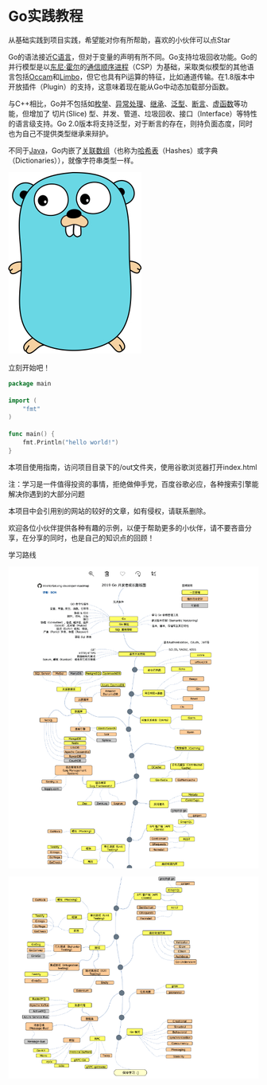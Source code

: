 # Go实践教程

从基础实践到项目实践，希望能对你有所帮助，喜欢的小伙伴可以点Star



Go的语法接近[C语言](https://baike.baidu.com/item/C语言)，但对于变量的声明有所不同。Go支持垃圾回收功能。Go的并行模型是以[东尼·霍尔](https://baike.baidu.com/item/东尼·霍尔)的[通信顺序进程](https://baike.baidu.com/item/通信顺序进程)（CSP）为基础，采取类似模型的其他语言包括[Occam](https://baike.baidu.com/item/Occam)和[Limbo](https://baike.baidu.com/item/Limbo)，但它也具有Pi运算的特征，比如通道传输。在1.8版本中开放插件（Plugin）的支持，这意味着现在能从Go中动态加载部分函数。

与C++相比，Go并不包括如[枚举](https://baike.baidu.com/item/枚举)、[异常处理](https://baike.baidu.com/item/异常处理)、[继承](https://baike.baidu.com/item/继承)、[泛型](https://baike.baidu.com/item/泛型)、[断言](https://baike.baidu.com/item/断言)、[虚函数](https://baike.baidu.com/item/虚函数)等功能，但增加了 切片(Slice) 型、并发、管道、垃圾回收、接口（Interface）等特性的语言级支持。Go 2.0版本将支持泛型，对于断言的存在，则持负面态度，同时也为自己不提供类型继承来辩护。

不同于[Java](https://baike.baidu.com/item/Java)，Go内嵌了[关联数组](https://baike.baidu.com/item/关联数组)（也称为[哈希表](https://baike.baidu.com/item/哈希表)（Hashes）或字典（Dictionaries）），就像字符串类型一样。

![img](README.assets/3b87e950352ac65c5eb643ddf9f2b21192138ae8.jpg)

立刻开始吧！

```go
package main

import (
	"fmt"
)

func main() {
	fmt.Println("hello world!")
}

```

本项目使用指南，访问项目目录下的/out文件夹，使用谷歌浏览器打开index.html



注：学习是一件值得投资的事情，拒绝做伸手党，百度谷歌必应，各种搜索引擎能解决你遇到的大部分问题

本项目中会引用别的网站的较好的文章，如有侵权，请联系删除。



欢迎各位小伙伴提供各种有趣的示例，以便于帮助更多的小伙伴，请不要吝啬分享，在分享的同时，也是自己的知识点的回顾！



学习路线

![img](README.assets/go学习1.png)

![img](README.assets/go学习2.png)